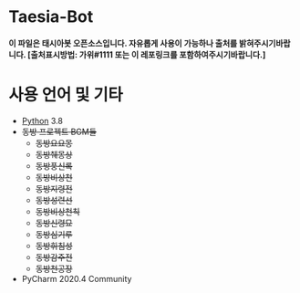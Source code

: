 # Taesia-Bot

**이 파일은 태시아봇 오픈소스입니다. 자유롭게 사용이 가능하나 출처를 밝혀주시기바랍니다.
[출처표시방법: 가위#1111 또는 이 레포링크를 포함하여주시기바랍니다.]**

# 사용 언어 및 기타
* [Python](https://python.org) 3.8
* ~~동방 프로젝트 BGM들~~
  * ~~동방요요몽~~
  * ~~동방췌몽상~~
  * ~~동방풍신록~~
  * ~~동방비상천~~
  * ~~동방지령전~~
  * ~~동방성련선~~
  * ~~동방비상천칙~~
  * ~~동방신령묘~~
  * ~~동방심기루~~
  * ~~동방휘침성~~
  * ~~동방감주전~~
  * ~~동방천공장~~
* PyCharm 2020.4 Community
